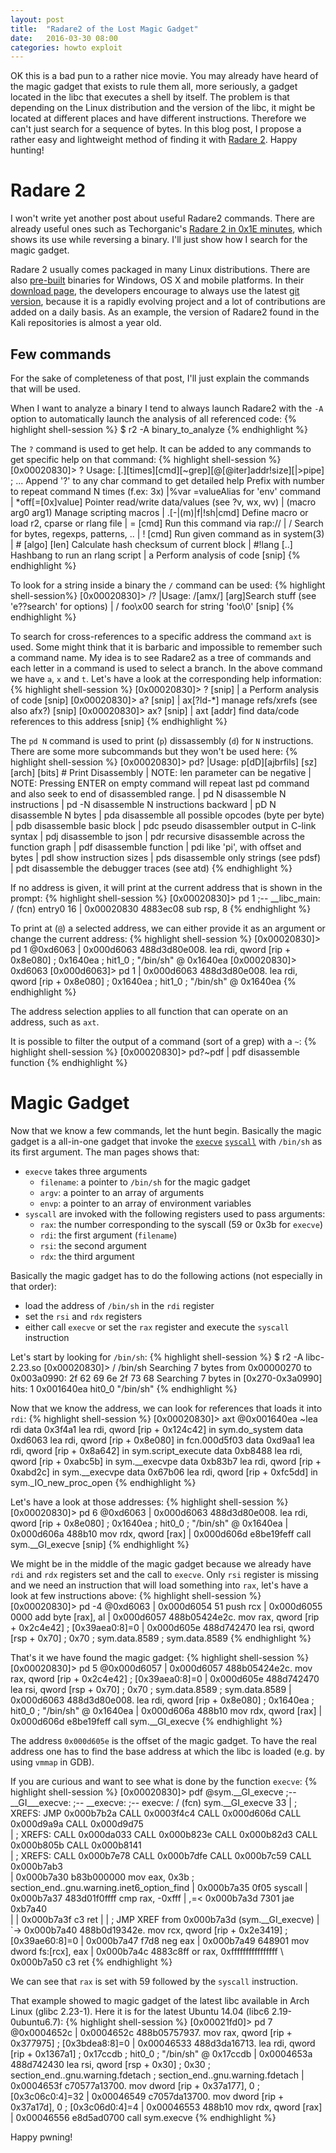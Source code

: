 ```yaml
---
layout: post
title:  "Radare2 of the Lost Magic Gadget"
date:   2016-03-30 08:00
categories: howto exploit
---
```


OK this is a bad pun to a rather nice movie. You may already have heard of the
magic gadget that exists to rule them all, more seriously, a gadget located in
the libc that executes a shell by itself. The problem is that depending on the
Linux distribution and the version of the libc, it might be located at
different places and have different instructions. Therefore we can't just
search for a sequence of bytes. In this blog post, I propose a rather easy and
lightweight method of finding it with [Radare 2][radare2]. Happy hunting!

# Radare 2

I won't write yet another post about useful Radare2 commands. There
are already useful ones such as Techorganic's [Radare 2 in 0x1E
minutes][r2techorganic], which shows its use while reversing a binary. I'll
just show how I search for the magic gadget.

Radare 2 usually comes packaged in many Linux distributions. There are also
[pre-built][r2dl] binaries for Windows, OS X and mobile platforms. In their
[download page][r2dl], the developers encourage to always use the latest [git
version][r2git], because it is a rapidly evolving project and a lot of
contributions are added on a daily basis. As an example, the version of Radare2
found in the Kali repositories is almost a year old.

## Few commands

For the sake of completeness of that post, I'll just explain the commands that
will be used.

When I want to analyze a binary I tend to always launch Radare2 with the `-A`
option to automatically launch the analysis of all referenced code:
{% highlight shell-session %}
$ r2 -A binary_to_analyze
{% endhighlight %}

The `?` command is used to get help. It can be added to any commands to
get specific help on that command:
{% highlight shell-session %}
[0x00020830]> ?
Usage: [.][times][cmd][~grep][@[@iter]addr!size][|>pipe] ; ...
Append '?' to any char command to get detailed help
Prefix with number to repeat command N times (f.ex: 3x)
|%var =valueAlias for 'env' command
| *off[=[0x]value]     Pointer read/write data/values (see ?v, wx, wv)
| (macro arg0 arg1)    Manage scripting macros
| .[-|(m)|f|!sh|cmd]   Define macro or load r2, cparse or rlang file
| = [cmd]              Run this command via rap://
| /                    Search for bytes, regexps, patterns, ..
| ! [cmd]              Run given command as in system(3)
| # [algo] [len]       Calculate hash checksum of current block
| #!lang [..]          Hashbang to run an rlang script
| a                    Perform analysis of code
[snip]
{% endhighlight %}

To look for a string inside a binary the `/` command can be used:
{% highlight shell-session%}
[0x00020830]> /?
|Usage: /[amx/] [arg]Search stuff (see 'e??search' for options)
| / foo\x00           search for string 'foo\0'
[snip]
{% endhighlight %}

To search for cross-references to a specific address the command `axt` is used.
Some might think that it is barbaric and impossible to remember such a command
name. My idea is to see Radare2 as a tree of commands and each letter in a
command is used to select a branch. In the above command we have `a`, `x` and
`t`.  Let's have a look at the corresponding help information:
{% highlight shell-session %}
[0x00020830]> ?
[snip]
| a                    Perform analysis of code
[snip]
[0x00020830]> a?
[snip]
| ax[?ld-*]         manage refs/xrefs (see also afx?)
[snip]
[0x00020830]> ax?
[snip]
| axt [addr]      find data/code references to this address
[snip]
{% endhighlight %}

The `pd N` command is used to print (`p`) dissassembly (`d`) for `N`
instructions. There are some more subcommands but they won't be used here:
{% highlight shell-session %}
[0x00020830]> pd?
|Usage: p[dD][ajbrfils] [sz] [arch] [bits] # Print Disassembly
| NOTE: len  parameter can be negative
| NOTE:      Pressing ENTER on empty command will repeat last pd command and also seek to end of disassembled range.
| pd N       disassemble N instructions
| pd -N      disassemble N instructions backward
| pD N       disassemble N bytes
| pda        disassemble all possible opcodes (byte per byte)
| pdb        disassemble basic block
| pdc        pseudo disassembler output in C-link syntax
| pdj        disassemble to json
| pdr        recursive disassemble across the function graph
| pdf        disassemble function
| pdi        like 'pi', with offset and bytes
| pdl        show instruction sizes
| pds        disassemble only strings (see pdsf)
| pdt        disassemble the debugger traces (see atd)
{% endhighlight %}

If no address is given, it will print at the current address that is shown in
the prompt:
{% highlight shell-session %}
[0x00020830]> pd 1
            ;-- __libc_main:
/ (fcn) entry0 16
|           0x00020830      4883ec08       sub rsp, 8
{% endhighlight %}

To print at (`@`) a selected address, we can either provide it as an argument
or change the current address:
{% highlight shell-session %}
[0x00020830]> pd 1 @0xd6063
|           0x000d6063      488d3d80e008.  lea rdi, qword [rip + 0x8e080] ; 0x1640ea ; hit1_0 ; "/bin/sh" @ 0x1640ea
[0x00020830]> 0xd6063
[0x000d6063]> pd 1
|           0x000d6063      488d3d80e008.  lea rdi, qword [rip + 0x8e080] ; 0x1640ea ; hit1_0 ; "/bin/sh" @ 0x1640ea
{% endhighlight %}

The address selection applies to all function that can operate on an address, such as `axt`.

It is possible to filter the output of a command (sort of a grep) with a `~`:
{% highlight shell-session %}
[0x00020830]> pd?~pdf
| pdf        disassemble function
{% endhighlight %}

# Magic Gadget

Now that we know a few commands, let the hunt begin. Basically the magic gadget
is a all-in-one gadget that invoke the [`execve`][execve] [`syscall`][syscall]
with `/bin/sh` as its first argument. The man pages shows that:

* `execve` takes three arguments
  * `filename`: a pointer to `/bin/sh` for the magic gadget
  * `argv`: a pointer to an array of arguments
  * `envp`: a pointer to an array of environment variables
* `syscall` are invoked with the following registers used to pass arguments:
  * `rax`: the number corresponding to the syscall (59 or 0x3b for `execve`)
  * `rdi`: the first argument (`filename`)
  * `rsi`: the second argument
  * `rdx`: the third argument

Basically the magic gadget has to do the following actions (not especially in that order):

* load the address of `/bin/sh` in the `rdi` register
* set the `rsi` and `rdx` registers
* either call `execve` or set the `rax` register and execute the `syscall` instruction

Let's start by looking for `/bin/sh`:
{% highlight shell-session %}
$ r2 -A libc-2.23.so
[0x00020830]> / /bin/sh
Searching 7 bytes from 0x00000270 to 0x003a0990: 2f 62 69 6e 2f 73 68 
Searching 7 bytes in [0x270-0x3a0990]
hits: 1
0x001640ea hit0_0 "/bin/sh"
{% endhighlight %}

Now that we know the address, we can look for references that loads it into `rdi`:
{% highlight shell-session %}
[0x00020830]> axt @0x001640ea ~lea rdi
data 0x3f4a1 lea rdi, qword [rip + 0x124c42] in sym.do_system
data 0xd6063 lea rdi, qword [rip + 0x8e080] in fcn.000d5f03
data 0xd9aa1 lea rdi, qword [rip + 0x8a642] in sym.script_execute
data 0xb8488 lea rdi, qword [rip + 0xabc5b] in sym.__execvpe
data 0xb83b7 lea rdi, qword [rip + 0xabd2c] in sym.__execvpe
data 0x67b06 lea rdi, qword [rip + 0xfc5dd] in sym._IO_new_proc_open
{% endhighlight %}

Let's have a look at those addresses:
{% highlight shell-session %}
[0x00020830]> pd 6 @0xd6063
|           0x000d6063      488d3d80e008.  lea rdi, qword [rip + 0x8e080] ; 0x1640ea ; hit0_0 ; "/bin/sh" @ 0x1640ea
|           0x000d606a      488b10         mov rdx, qword [rax]
|           0x000d606d      e8be19feff     call sym.__GI_execve
[snip]
{% endhighlight %}

We might be in the middle of the magic gadget because we already have `rdi` and
`rdx` registers set and the call to `execve`. Only `rsi` register is missing
and we need an instruction that will load something into `rax`, let's have a
look at few instructions above:
{% highlight shell-session %}
[0x00020830]> pd -4 @0xd6063
|           0x000d6054      51             push rcx
|           0x000d6055      0000           add byte [rax], al
|           0x000d6057      488b05424e2c.  mov rax, qword [rip + 0x2c4e42] ; [0x39aea0:8]=0
|           0x000d605e      488d742470     lea rsi, qword [rsp + 0x70] ; 0x70 ; sym.data.8589 ; sym.data.8589
{% endhighlight %}

That's it we have found the magic gadget:
{% highlight shell-session %}
[0x00020830]> pd 5 @0x000d6057
|           0x000d6057      488b05424e2c.  mov rax, qword [rip + 0x2c4e42] ; [0x39aea0:8]=0
|           0x000d605e      488d742470     lea rsi, qword [rsp + 0x70] ; 0x70 ; sym.data.8589 ; sym.data.8589
|           0x000d6063      488d3d80e008.  lea rdi, qword [rip + 0x8e080] ; 0x1640ea ; hit0_0 ; "/bin/sh" @ 0x1640ea
|           0x000d606a      488b10         mov rdx, qword [rax]
|           0x000d606d      e8be19feff     call sym.__GI_execve
{% endhighlight %}

The address `0x000d605e` is the offset of the magic gadget. To have the real
address one has to find the base address at which the libc is loaded (e.g. by
using `vmmap` in GDB).

If you are curious and want to see what is done by the function `execve`:
{% highlight shell-session %}
[0x00020830]> pdf @sym.__GI_execve
            ;-- __GI___execve:
            ;-- __execve:
            ;-- execve:
/ (fcn) sym.__GI_execve 33
|           ; XREFS: JMP 0x000b7b2a  CALL 0x0003f4c4  CALL 0x000d606d  CALL 0x000d9a9a  CALL 0x000d9d75  
|           ; XREFS: CALL 0x000da033  CALL 0x000b823e  CALL 0x000b82d3  CALL 0x000b805b  CALL 0x000b8141  
|           ; XREFS: CALL 0x000b7e78  CALL 0x000b7dfe  CALL 0x000b7c59  CALL 0x000b7ab3  
|           0x000b7a30      b83b000000     mov eax, 0x3b               ; section_end..gnu.warning.inet6_option_find
|           0x000b7a35      0f05           syscall
|           0x000b7a37      483d01f0ffff   cmp rax, -0xfff
|       ,=< 0x000b7a3d      7301           jae 0xb7a40                
|       |   0x000b7a3f      c3             ret
|       |   ; JMP XREF from 0x000b7a3d (sym.__GI_execve)
|       `-> 0x000b7a40      488b0d19342e.  mov rcx, qword [rip + 0x2e3419] ; [0x39ae60:8]=0
|           0x000b7a47      f7d8           neg eax
|           0x000b7a49      648901         mov dword fs:[rcx], eax
|           0x000b7a4c      4883c8ff       or rax, 0xffffffffffffffff
\           0x000b7a50      c3             ret
{% endhighlight %}

We can see that `rax` is set with 59 followed by the `syscall` instruction.

That example showed to magic gadget of the latest libc available in Arch Linux (glibc 2.23-1).
Here it is for the latest Ubuntu 14.04 (libc6 2.19-0ubuntu6.7):
{% highlight shell-session %}
[0x00021fd0]> pd 7 @0x0004652c
|           0x0004652c      488b05757937.  mov rax, qword [rip + 0x377975] ; [0x3bdea8:8]=0
|           0x00046533      488d3da16713.  lea rdi, qword [rip + 0x1367a1] ; 0x17ccdb ; hit0_0 ; "/bin/sh" @ 0x17ccdb
|           0x0004653a      488d742430     lea rsi, qword [rsp + 0x30] ; 0x30 ; section_end..gnu.warning.fdetach ; section_end..gnu.warning.fdetach
|           0x0004653f      c70577a13700.  mov dword [rip + 0x37a177], 0 ; [0x3c06c0:4]=32
|           0x00046549      c7057da13700.  mov dword [rip + 0x37a17d], 0 ; [0x3c06d0:4]=4
|           0x00046553      488b10         mov rdx, qword [rax]
|           0x00046556      e8d5ad0700     call sym.execve
{% endhighlight %}

Happy pwning!

[radare2]: http://www.radare.org/r/
[r2techorganic]: http://blog.techorganic.com/2016/03/08/radare-2-in-0x1e-minutes/
[r2dl]: http://www.radare.org/r/down.html
[r2git]: https://github.com/radare/radare2
[execve]: http://man7.org/linux/man-pages/man2/execve.2.html
[syscall]: http://man7.org/linux/man-pages/man2/syscall.2.html
